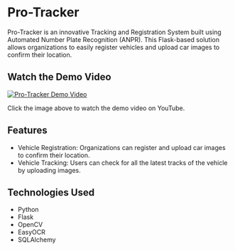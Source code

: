 # Pro-Tracker

Pro-Tracker is an innovative Tracking and Registration System built using Automated Number Plate Recognition (ANPR). This Flask-based solution allows organizations to easily register vehicles and upload car images to confirm their location.

## Watch the Demo Video

[![Pro-Tracker Demo Video](https://user-images.githubusercontent.com/57464906/259199819-cc9420aa-8b5e-4846-8d65-4f297f144745.png)](https://www.youtube.com/watch?v=35CU3QihctY)

Click the image above to watch the demo video on YouTube.

## Features
- Vehicle Registration: Organizations can register and upload car images to confirm their location.
- Vehicle Tracking: Users can check for all the latest tracks of the vehicle by uploading images.

## Technologies Used
- Python
- Flask
- OpenCV
- EasyOCR
- SQLAlchemy
